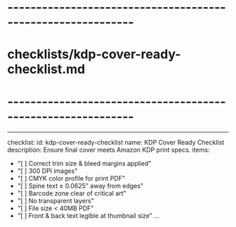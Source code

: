 # ------------------------------------------------------------
# checklists/kdp-cover-ready-checklist.md
# ------------------------------------------------------------
---
checklist:
  id: kdp-cover-ready-checklist
  name: KDP Cover Ready Checklist
  description: Ensure final cover meets Amazon KDP print specs.
items:
  - "[ ] Correct trim size & bleed margins applied"
  - "[ ] 300 DPI images"
  - "[ ] CMYK color profile for print PDF"
  - "[ ] Spine text ≥ 0.0625" away from edges"
  - "[ ] Barcode zone clear of critical art"
  - "[ ] No transparent layers"
  - "[ ] File size < 40MB PDF"
  - "[ ] Front & back text legible at thumbnail size"
...
